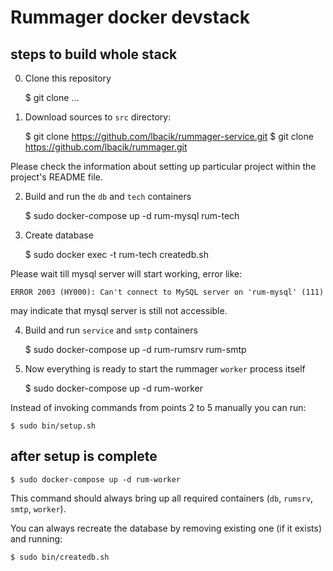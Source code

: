 # Rummager docker devstack

## steps to build whole stack

0. Clone this repository


	$ git clone ... 

1. Download sources to `src` directory:


    $ git clone https://github.com/lbacik/rummager-service.git
    $ git clone https://github.com/lbacik/rummager.git
    
Please check the information about setting up particular project within the project's README file. 

2. Build and run the `db` and `tech` containers


    $ sudo docker-compose up -d rum-mysql rum-tech

3. Create database


	$ sudo docker exec -t rum-tech createdb.sh

Please wait till mysql server will start working, error like:

	ERROR 2003 (HY000): Can't connect to MySQL server on 'rum-mysql' (111)

may indicate that mysql server is still not accessible.

4. Build and run `service` and `smtp` containers


	$ sudo docker-compose up -d rum-rumsrv rum-smtp

5. Now everything is ready to start the rummager `worker` process itself


    $ sudo docker-compose up -d rum-worker

Instead of invoking commands from points 2 to 5 manually you can run:

    $ sudo bin/setup.sh

## after setup is complete


    $ sudo docker-compose up -d rum-worker

This command should always bring up all required containers (`db`, `rumsrv`, `smtp`, `worker`).

You can always recreate the database by removing existing one (if it exists) and running:

    $ sudo bin/createdb.sh